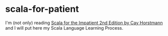 # scala-for-patient

I'm (not only) reading [Scala for the Impatient 2nd Edition by Cay Horstmann](https://horstmann.com/scala/) and I will put here my Scala Language Learning Process.




